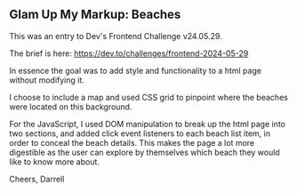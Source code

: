## Glam Up My Markup: Beaches

This was an entry to Dev's Frontend Challenge v24.05.29.

The brief is here: https://dev.to/challenges/frontend-2024-05-29

In essence the goal was to add style and functionality to a html page without modifying it.

I choose to include a map and used CSS grid to pinpoint where the beaches were located on this background.

For the JavaScript, I used DOM manipulation to break up the html page into two sections, and added click event listeners to each beach list item, in order to conceal the beach details. This makes the page a lot more digestible as the user can explore by themselves which beach they would like to know more about.

Cheers,
Darrell
